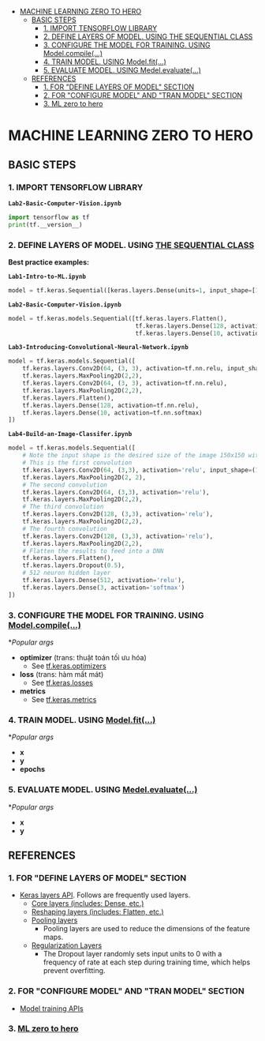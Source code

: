 - [MACHINE LEARNING ZERO TO HERO](#machine-learning-zero-to-hero)
  - [BASIC STEPS](#basic-steps)
    - [1. IMPORT TENSORFLOW LIBRARY](#1-import-tensorflow-library)
    - [2. DEFINE LAYERS OF MODEL. USING THE SEQUENTIAL CLASS](#2-define-layers-of-model-using-the-sequential-class)
    - [3. CONFIGURE THE MODEL FOR TRAINING. USING Model.compile(...)](#3-configure-the-model-for-training-using-modelcompile)
    - [4. TRAIN MODEL. USING Model.fit(...)](#4-train-model-using-modelfit)
    - [5. EVALUATE MODEL. USING Medel.evaluate(...)](#5-evaluate-model-using-medelevaluate)
  - [REFERENCES](#references)
    - [1. FOR "DEFINE LAYERS OF MODEL" SECTION](#1-for-define-layers-of-model-section)
    - [2. FOR "CONFIGURE MODEL" AND "TRAN MODEL" SECTION](#2-for-configure-model-and-tran-model-section)
    - [3. ML zero to hero](#3-ml-zero-to-hero)

# MACHINE LEARNING ZERO TO HERO

## BASIC STEPS

### 1. IMPORT TENSORFLOW LIBRARY

**`Lab2-Basic-Computer-Vision.ipynb`**

```python
import tensorflow as tf
print(tf.__version__)
```

### 2. DEFINE LAYERS OF MODEL. USING [THE SEQUENTIAL CLASS](https://keras.io/api/models/sequential/)

**Best practice examples:**

**`Lab1-Intro-to-ML.ipynb`**

```python
model = tf.keras.Sequential([keras.layers.Dense(units=1, input_shape=[1])])
```

**`Lab2-Basic-Computer-Vision.ipynb`**

```python
model = tf.keras.models.Sequential([tf.keras.layers.Flatten(),
                                    tf.keras.layers.Dense(128, activation=tf.nn.relu),
                                    tf.keras.layers.Dense(10, activation=tf.nn.softmax)])
```

**`Lab3-Introducing-Convolutional-Neural-Network.ipynb`**

```python
model = tf.keras.models.Sequential([
    tf.keras.layers.Conv2D(64, (3, 3), activation=tf.nn.relu, input_shape=(28, 28, 1)),
    tf.keras.layers.MaxPooling2D(2,2),
    tf.keras.layers.Conv2D(64, (3, 3), activation=tf.nn.relu),
    tf.keras.layers.MaxPooling2D(2,2),
    tf.keras.layers.Flatten(),
    tf.keras.layers.Dense(128, activation=tf.nn.relu),
    tf.keras.layers.Dense(10, activation=tf.nn.softmax)
])
```

**`Lab4-Build-an-Image-Classifer.ipynb`**

```python
model = tf.keras.models.Sequential([
    # Note the input shape is the desired size of the image 150x150 with 3 bytes color
    # This is the first convolution
    tf.keras.layers.Conv2D(64, (3,3), activation='relu', input_shape=(150, 150, 3)),
    tf.keras.layers.MaxPooling2D(2, 2),
    # The second convolution
    tf.keras.layers.Conv2D(64, (3,3), activation='relu'),
    tf.keras.layers.MaxPooling2D(2,2),
    # The third convolution
    tf.keras.layers.Conv2D(128, (3,3), activation='relu'),
    tf.keras.layers.MaxPooling2D(2,2),
    # The fourth convolution
    tf.keras.layers.Conv2D(128, (3,3), activation='relu'),
    tf.keras.layers.MaxPooling2D(2,2),
    # Flatten the results to feed into a DNN
    tf.keras.layers.Flatten(),
    tf.keras.layers.Dropout(0.5),
    # 512 neuron hidden layer
    tf.keras.layers.Dense(512, activation='relu'),
    tf.keras.layers.Dense(3, activation='softmax')
])
```

### 3. CONFIGURE THE MODEL FOR TRAINING. USING [Model.compile(...)](https://keras.io/api/models/model_training_apis/#compile-method)

**Popular *args**

* **optimizer** (trans: thuật toán tối ưu hóa)
  + See [tf.keras.optimizers](https://keras.io/api/optimizers/)
* **loss** (trans: hàm mất mát)
  + See [tf.keras.losses](https://keras.io/api/losses/)
* **metrics**
  + See [tf.keras.metrics](https://keras.io/api/metrics/)

### 4. TRAIN MODEL. USING [Model.fit(...)](https://keras.io/api/models/model_training_apis/#fit-method)

**Popular *args**

* **x**
* **y**
* **epochs**

### 5. EVALUATE MODEL. USING [Medel.evaluate(...)](https://keras.io/api/models/model_training_apis/#evaluate-method)

**Popular *args**

* **x**
* **y**

## REFERENCES

### 1. FOR "DEFINE LAYERS OF MODEL" SECTION
* [Keras layers API](https://keras.io/api/layers/). Follows are frequently used layers.
  + [Core layers (includes: Dense, etc.)](https://keras.io/api/layers/core_layers/)
  + [Reshaping layers (includes: Flatten, etc.)](https://keras.io/api/layers/reshaping_layers/)
  + [Pooling layers](https://keras.io/api/layers/pooling_layers/)
    - Pooling layers are used to reduce the dimensions of the feature maps.
  + [Regularization Layers](https://keras.io/api/layers/regularization_layers/)
    - The Dropout layer randomly sets input units to 0 with a frequency of rate at each step during training time, which helps prevent overfitting.
### 2. FOR "CONFIGURE MODEL" AND "TRAN MODEL" SECTION
* [Model training APIs](https://keras.io/api/models/model_training_apis)

### 3. [ML zero to hero](https://www.youtube.com/watch?v=NVsw-JrXv9I&list=PLQY2H8rRoyvxNqk9EV5VP5fS0cWEXW5QQ)
